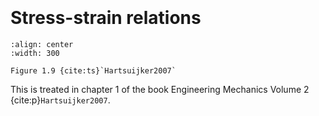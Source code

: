 ```{index} Stresses
```
```{index} Strains
```
# Stress-strain relations

```{figure} ./stress-strain_data/image.png
:align: center
:width: 300

Figure 1.9 {cite:ts}`Hartsuijker2007`
```

This is treated in chapter 1 of the book Engineering Mechanics Volume 2 {cite:p}`Hartsuijker2007`.